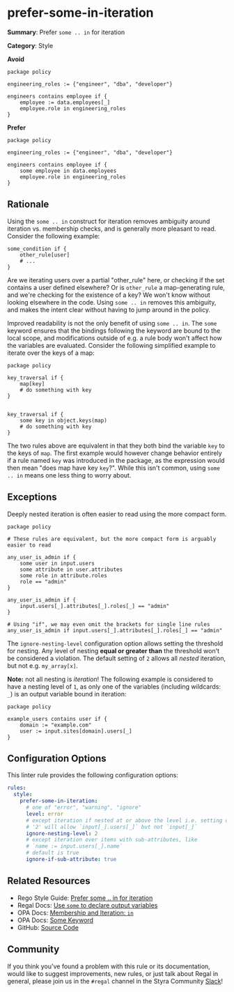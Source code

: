 # prefer-some-in-iteration

**Summary**: Prefer `some .. in` for iteration

**Category**: Style

**Avoid**
```rego
package policy

engineering_roles := {"engineer", "dba", "developer"}

engineers contains employee if {
    employee := data.employees[_]
    employee.role in engineering_roles
}
```

**Prefer**
```rego
package policy

engineering_roles := {"engineer", "dba", "developer"}

engineers contains employee if {
    some employee in data.employees
    employee.role in engineering_roles
}
```

## Rationale

Using the `some .. in` construct for iteration removes ambiguity around iteration vs. membership checks, and is
generally more pleasant to read. Consider the following example:

```rego
some_condition if {
    other_rule[user]
    # ...
}
```

Are we iterating users over a partial "other_rule" here, or checking if the set contains a user defined elsewhere?
Or is `other_rule` a map-generating rule, and we're checking for the existence of a key? We won't know without looking
elsewhere in the code. Using `some .. in` removes this ambiguity, and makes the intent clear without having to jump
around in the policy.

Improved readability is not the only benefit of using `some .. in`. The `some` keyword ensures that the bindings
following the keyword are bound to the local scope, and modifications outside of e.g. a rule body won't affect how the
variables are evaluated. Consider the following simplified example to iterate over the keys of a map:

```rego
package policy

key_traversal if {
    map[key]
    # do something with key
}


key_traversal if {
    some key in object.keys(map)
    # do something with key
}
```

The two rules above are equivalent in that they both bind the variable `key` to the keys of `map`. The first
example would however change behavior entirely if a rule named `key` was introduced in the package, as the expression
would then mean "does map have key `key`?". While this isn't common, using `some .. in` means one less thing to worry
about.

## Exceptions

Deeply nested iteration is often easier to read using the more compact form.

```rego
package policy

# These rules are equivalent, but the more compact form is arguably easier to read

any_user_is_admin if {
    some user in input.users
    some attribute in user.attributes
    some role in attribute.roles
    role == "admin"
}

any_user_is_admin if {
    input.users[_].attributes[_].roles[_] == "admin"
}

# Using "if", we may even omit the brackets for single line rules
any_user_is_admin if input.users[_].attributes[_].roles[_] == "admin"
```

The `ignore-nesting-level` configuration option allows setting the threshold for nesting. Any level of nesting
**equal or greater than** the threshold won't be considered a violation. The default setting of `2` allows all _nested_
iteration, but not e.g. `my_array[x]`.

**Note:** not all nesting is _iteration_! The following example is considered to have a nesting level of `1`, as only
one of the variables (including wildcards: `_`) is an output variable bound in iteration:

```rego
package policy

example_users contains user if {
    domain := "example.com"
    user := input.sites[domain].users[_]
}
```

## Configuration Options

This linter rule provides the following configuration options:

```yaml
rules:
  style:
    prefer-some-in-iteration:
      # one of "error", "warning", "ignore"
      level: error
      # except iteration if nested at or above the level i.e. setting of
      # '2' will allow `input[_].users[_]` but not `input[_]`
      ignore-nesting-level: 2
      # except iteration over items with sub-attributes, like
      # `name := input.users[_].name`
      # default is true
      ignore-if-sub-attribute: true
```

## Related Resources

- Rego Style Guide: [Prefer some .. in for iteration](https://github.com/StyraInc/rego-style-guide#prefer-some--in-for-iteration)
- Regal Docs: [Use `some` to declare output variables](https://docs.styra.com/regal/rules/idiomatic/use-some-for-output-vars)
- OPA Docs: [Membership and Iteration: `in`](https://www.openpolicyagent.org/docs/latest/policy-language/#membership-and-iteration-in)
- OPA Docs: [Some Keyword](https://www.openpolicyagent.org/docs/latest/policy-language/#some-keyword)
- GitHub: [Source Code](https://github.com/StyraInc/regal/blob/main/bundle/regal/rules/style/prefer-some-in-iteration/prefer_some_in_iteration.rego)

## Community

If you think you've found a problem with this rule or its documentation, would like to suggest improvements, new rules,
or just talk about Regal in general, please join us in the `#regal` channel in the Styra Community
[Slack](https://communityinviter.com/apps/styracommunity/signup)!
